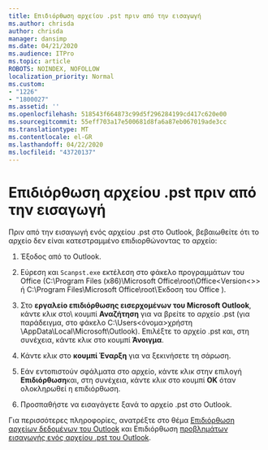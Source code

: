 ```yaml
---
title: Επιδιόρθωση αρχείου .pst πριν από την εισαγωγή
ms.author: chrisda
author: chrisda
manager: dansimp
ms.date: 04/21/2020
ms.audience: ITPro
ms.topic: article
ROBOTS: NOINDEX, NOFOLLOW
localization_priority: Normal
ms.custom:
- "1226"
- "1800027"
ms.assetid: ''
ms.openlocfilehash: 518543f664873c99d5f296284199cd417c620e00
ms.sourcegitcommit: 55eff703a17e500681d8fa6a87eb067019ade3cc
ms.translationtype: MT
ms.contentlocale: el-GR
ms.lasthandoff: 04/22/2020
ms.locfileid: "43720137"
---
```

# <a name="repair-pst-file-before-importing"></a>Επιδιόρθωση αρχείου .pst πριν από την εισαγωγή

Πριν από την εισαγωγή ενός αρχείου .pst στο Outlook, βεβαιωθείτε ότι το αρχείο δεν είναι κατεστραμμένο επιδιορθώνοντας το αρχείο:

1. Έξοδος από το Outlook.

2. Εύρεση και `Scanpst.exe` εκτέλεση στο φάκελο προγραμμάτων του Office (C:\Program Files (x86)\Microsoft Office\root\Office\<Version\<\>\> ή C:\Program Files\Microsoft Office\root\Έκδοση του Office ).

3. Στο **εργαλείο επιδιόρθωσης εισερχομένων του Microsoft Outlook**, κάντε κλικ στο\\ κουμπί **Αναζήτηση** για να βρείτε το αρχείο .pst (για παράδειγμα, στο φάκελο C:\Users<όνομα\>χρήστη \AppData\Local\Microsoft\Outlook). Επιλέξτε το αρχείο .pst και, στη συνέχεια, κάντε κλικ στο κουμπί **Άνοιγμα**.

4. Κάντε κλικ στο **κουμπί Έναρξη** για να ξεκινήσετε τη σάρωση.

5. Εάν εντοπιστούν σφάλματα στο αρχείο, κάντε κλικ στην επιλογή **Επιδιόρθωση**και, στη συνέχεια, κάντε κλικ στο κουμπί **OK** όταν ολοκληρωθεί η επιδιόρθωση.

6. Προσπαθήστε να εισαγάγετε ξανά το αρχείο .pst στο Outlook.

Για περισσότερες πληροφορίες, ανατρέξτε στο θέμα [Επιδιόρθωση αρχείων δεδομένων του Outlook](https://support.office.com/article/25663bc3-11ec-4412-86c4-60458afc5253) και Επιδιόρθωση [προβλημάτων εισαγωγής ενός αρχείου .pst του Outlook](https://support.office.com/article/2d2e50dc-5c36-4ab2-ab50-f1be733b3d6e).

